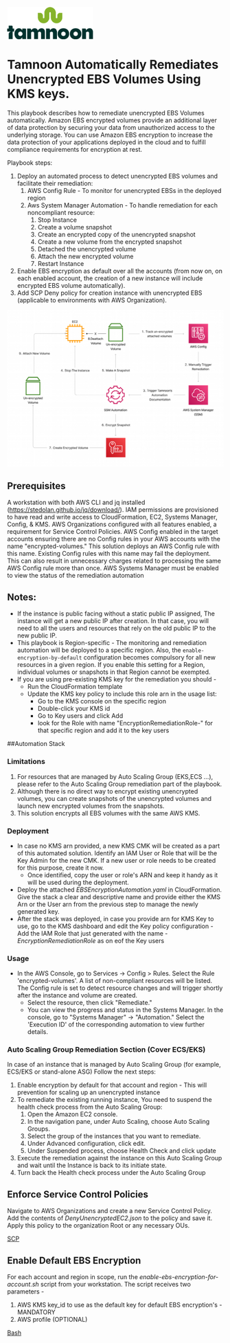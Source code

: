 
<img src="../../images/icons/Tamnoon.png" width="200"/>

# Tamnoon Automatically Remediates Unencrypted EBS Volumes Using KMS keys.

This playbook describes how to remediate unencrypted EBS Volumes automatically. 
Amazon EBS encrypted volumes provide an additional layer of data protection by securing your data from unauthorized access to the underlying storage.
You can use Amazon EBS encryption to increase the data protection of your applications deployed in the cloud and to fulfill compliance requirements for encryption at rest.

Playbook steps:
1. Deploy an automated process to detect unencrypted EBS volumes and facilitate their remediation:
   1. AWS Config Rule - To monitor for unencrypted EBSs in the deployed region
   2. Aws System Manager Automation - To handle remediation for each noncompliant resource:
      1. Stop Instance
      2. Create a volume snapshot
      3. Create an encrypted copy of the unencrypted snapshot 
      4. Create a new volume from the encrypted snapshot
      5. Detached the unencrypted volume
      6. Attach the new encrypted volume
      7. Restart Instance
2. Enable EBS encryption as default over all the accounts (from now on, on each enabled account, the creation of a new instance will include encrypted EBS volume automatically).
3. Add SCP Deny policy for creation instance with unencrypted EBS (applicable to environments with AWS Organization).


![EBS architecture diagram](../../images/TamnoonEBSEncryptionDiagrams.png)

## Prerequisites 
A workstation with both AWS CLI and jq installed (https://stedolan.github.io/jq/download/).
IAM permissions are provisioned to have read and write access to CloudFormation, EC2, Systems Manager, Config, & KMS.
AWS Organizations configured with all features enabled, a requirement for Service Control Policies.
AWS Config enabled in the target accounts ensuring there are no Config rules in your AWS accounts with the name "encrypted-volumes." This solution deploys an AWS Config rule with this name. Existing Config rules with this name may fail the deployment. This can also result in unnecessary charges related to processing the same AWS Config rule more than once.
AWS Systems Manager must be enabled to view the status of the remediation automation

## Notes:
* If the instance is public facing without a static public IP assigned, The instance will get a new public IP after creation. In that case, you will need to all the users and resources that rely on the old public IP to the new public IP.
* This playbook is Region-specific - The monitoring and remediation automation will be deployed to a specific region. Also, the `enable-encryption-by-default` configuration becomes compulsory for all new resources in a given region. If you enable this setting for a Region, individual volumes or snapshots in that Region cannot be exempted.
* If you are using pre-existing KMS key for the remediation you should - 
  * Run the CloudFormation template
  * Update the KMS key policy to include this role arn in the usage list:
    * Go to the KMS console on the specific region
    * Double-click your KMS id 
    * Go to Key users and click Add
    * look for the Role with name "EncryptionRemediationRole-" for that specific region and add it to the key users 


##Automation Stack 
### Limitations
1. For resources that are managed by Auto Scaling Group (EKS,ECS ...), please refer to the Auto Scaling Group remediation part of the playbook.
2. Although there is no direct way to encrypt existing unencrypted volumes, you can create snapshots of the unencrypted volumes and launch new encrypted volumes from the snapshots.
3. This solution encrypts all EBS volumes with the same AWS KMS.

### Deployment
* In case no KMS arn provided, a new KMS CMK will be created as a part of this automated solution. Identify an IAM User or Role that will be the Key Admin for the new CMK. If a new user or role needs to be created for this purpose, create it now.
  * Once identified, copy the user or role's ARN and keep it handy as it will be used during the deployment.
* Deploy the attached _EBSEncryptionAutomation.yaml_ in CloudFormation. Give the stack a clear and descriptive name and provide either the KMS Arn or the User arn from the previous step to manage the newly generated key.
* After the stack was deployed, in case you provide arn for KMS Key to use, go to the KMS dashboard and edit the Key policy configuration - Add the IAM Role that just generated with the name - _EncryptionRemediationRole_ as on eof the Key users


### Usage
* In the AWS Console, go to Services -> Config > Rules. Select the Rule 'encrypted-volumes'. A list of non-compliant resources will be listed. The Config rule is set to detect resource changes and will trigger shortly after the instance and volume are created.
    * Select the resource, then click "Remediate."
    * You can view the progress and status in the Systems Manager. In the console, go to "Systems Manager" -> "Automation." Select the 'Execution ID' of the corresponding automation to view further details.


### Auto Scaling Group Remediation Section (Cover ECS/EKS)
In case of an instance that is managed by Auto Scaling Group (for example, ECS/EKS or stand-alone ASG)
Follow the next steps:
1. Enable encryption by default for that account and region - This will prevention for scaling up an unencrypted instance
2. To remediate the existing running instance, You need to suspend the health check process from the Auto Scaling Group:
   1. Open the Amazon EC2 console.
   2. In the navigation pane, under Auto Scaling, choose Auto Scaling Groups.
   3. Select the group of the instances that you want to remediate.
   4. Under Advanced configuration, click edit.
   5. Under Suspended process, choose Health Check and click update 
3. Execute the remediation against the instance on this Auto Scaling Group and wait until the Instance is back to its initiate state.
4. Turn back the Health check process under the Auto Scaling Group

## Enforce Service Control Policies

Navigate to AWS Organizations and create a new Service Control Policy. Add the contents of _DenyUnencryptedEC2.json_ to the policy and save it. Apply this policy to the organization Root or any necessary OUs.

[SCP](SCP)

## Enable Default EBS Encryption

For each account and region in scope, run the _enable-ebs-encryption-for-account.sh_ script from your workstation.
The script receives two parameters - 
1. AWS KMS key_id to use as the default key for default EBS encryption's - MANDATORY
2. AWS profile (OPTIONAL)

[Bash](Bash)

  